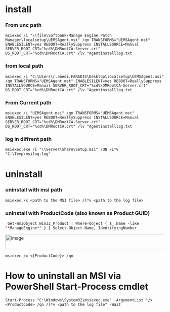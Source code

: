 # install
### From unc path
```
msiexec /i "\\file\Softbank\Manage Engine Patch Manager\localsetup\UEMSAgent.msi" /qn TRANSFORMS="UEMSAgent.mst" ENABLESILENT=yes REBOOT=ReallySuppress INSTALLSOURCE=Manual SERVER_ROOT_CRT="%cd%\DMRootCA-Server.crt" DS_ROOT_CRT="%cd%\DMRootCA.crt" /lv "Agentinstalllog.txt
```

### from local path
```
msiexec /i "C:\Users\r.abedi.FARADIS\Desktop\localsetup\UEMSAgent.msi" /qn TRANSFORMS="UEMSAgent.mst" ENABLESILENT=yes REBOOT=ReallySuppress INSTALLSOURCE=Manual SERVER_ROOT_CRT="%cd%\DMRootCA-Server.crt" DS_ROOT_CRT="%cd%\DMRootCA.crt" /lv "Agentinstalllog.txt
```

### From Current path
```
msiexec /i "UEMSAgent.msi" /qn TRANSFORMS="UEMSAgent.mst" ENABLESILENT=yes REBOOT=ReallySuppress INSTALLSOURCE=Manual SERVER_ROOT_CRT="%cd%\DMRootCA-Server.crt" DS_ROOT_CRT="%cd%\DMRootCA.crt" /lv "Agentinstalllog.txt
```

### log in diffrent path
```
msiexec.exe /i "\\Server\Share\Setup.msi" /QN /L*V "C:\Temp\msilog.log"
```
# uninstall

### uninstall with msi path
```
msiexec /x <path to the MSI file> /l*v <path to the log file>
```

### uninstall with ProductCode (also known as Product GUID)
```
 Get-WmiObject Win32_Product | Where-Object { $_.Name -like "*ManageEngine*" } | Select-Object Name, IdentifyingNumber
```
<img width="524" height="46" alt="image" src="https://github.com/user-attachments/assets/5a3105dd-cc30-40a0-b874-1f2ab209e25d" />

```
msiexec /x <{ProductCode}> /qn
```
# How to uninstall an MSI via PowerShell Start-Process cmdlet
```
Start-Process "C:\Windows\System32\msiexec.exe" -ArgumentList "/x <ProductCode> /qn /l*v <path to the log file" -Wait
```

